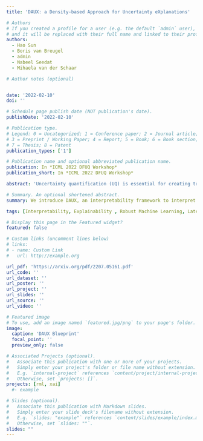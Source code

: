 ```yaml
---
title: 'DAUX: a Density-based Approach for Uncertainty eXplanations'

# Authors
# If you created a profile for a user (e.g. the default `admin` user), write the username (folder name) here
# and it will be replaced with their full name and linked to their profile.
authors:
  - Hao Sun
  - Boris van Breugel
  - admin
  - Nabeel Seedat
  - Mihaela van der Schaar

# Author notes (optional)


date: '2022-02-10'
doi: ''

# Schedule page publish date (NOT publication's date).
publishDate: '2022-02-10'

# Publication type.
# Legend: 0 = Uncategorized; 1 = Conference paper; 2 = Journal article;
# 3 = Preprint / Working Paper; 4 = Report; 5 = Book; 6 = Book section;
# 7 = Thesis; 8 = Patent
publication_types: ['1']

# Publication name and optional abbreviated publication name.
publication: In *ICML 2022 DFUQ Workshop*
publication_short: In *ICML 2022 DFUQ Workshop*

abstract: 'Uncertainty quantification (UQ) is essential for creating trustworthy machine learning models. Recent years have seen a steep rise in UQ methods that can flag suspicious examples, however, it is often unclear what exactly these methods identify. In this work, we propose an assumption-light method for interpreting UQ models themselves. We introduce the confusion density matrix -- a kernel-based approximation of the misclassification density -- and use this to categorize suspicious examples identified by a given UQ method into three classes: out-of-distribution (OOD) examples, boundary (Bnd) examples, and examples in regions of high in-distribution misclassification (IDM). Through extensive experiments, we shed light on existing UQ methods and show that the cause of the uncertainty differs across models. Additionally, we show how the proposed framework can make use of the categorized examples to improve predictive performance.'

# Summary. An optional shortened abstract.
summary: We introduce DAUX, an interpretability framework to interpret model uncertainty.

tags: [Interpretability, Explainability , Robust Machine Learning, Latent Representation, Uncertainty]

# Display this page in the Featured widget?
featured: false

# Custom links (uncomment lines below)
# links:
# - name: Custom Link
#   url: http://example.org

url_pdf: 'https://arxiv.org/pdf/2207.05161.pdf'
url_code: ''
url_dataset: ''
url_poster: ''
url_project: ''
url_slides: ''
url_source: ''
url_video: ''

# Featured image
# To use, add an image named `featured.jpg/png` to your page's folder.
image:
  caption: 'DAUX Blueprint'
  focal_point: ''
  preview_only: false

# Associated Projects (optional).
#   Associate this publication with one or more of your projects.
#   Simply enter your project's folder or file name without extension.
#   E.g. `internal-project` references `content/project/internal-project/index.md`.
#   Otherwise, set `projects: []`.
projects: [rml, xai]
  #- example

# Slides (optional).
#   Associate this publication with Markdown slides.
#   Simply enter your slide deck's filename without extension.
#   E.g. `slides: "example"` references `content/slides/example/index.md`.
#   Otherwise, set `slides: ""`.
slides: ""
---
```

